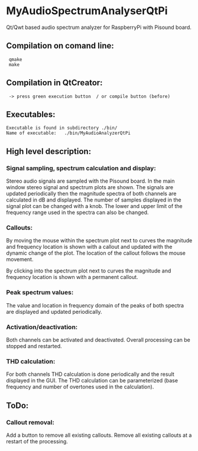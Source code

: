 # MyAudioSpectrumAnalyserQtPi

Qt/Qwt based audio spectrum analyzer for RaspberryPi with Pisound board.

## Compilation on comand line:
     qmake
     make
 
## Compilation in QtCreator:
     -> press green execution button  / or compile button (before)
     
## Executables:
    Executable is found in subdirectory ./bin/
    Name of executable:   ./bin/MyAudioAnalyzerQtPi


## High level description:
### Signal sampling, spectrum calculation and display:
   Stereo audio signals are sampled with the Pisound board. In the main window stereo signal and spectrum plots are shown. 
   The signals are updated periodically then the magnitude spectra of both channels are calculated in dB and displayed.
   The number of samples displayed in the signal plot can be changed with a knob.
   The lower and upper limit of the frequency range used in the spectra can also be changed.
   
### Callouts:
  By moving the mouse within the spectrum plot next to curves the magnitude and frequency location is shown with a callout
  and updated with the dynamic change of the plot. The location of the callout follows the mouse movement.
  
  By clicking into the spectrum plot next to curves the magnitude and frequency location is shown with a permanent callout.

### Peak spectrum values:
   The value and location in frequency domain of the peaks of both spectra are displayed and updated periodically.
       
### Activation/deactivation:   
   Both channels can be activated and deactivated.
   Overall processing can be stopped and restarted.
   
### THD calculation:   
   For both channels THD calculation is done periodically and the result displayed in the GUI.
   The THD calculation can be parameterized (base frequency and number of overtones used in the calculation).

## ToDo:

### Callout removal: 
   Add a button to remove all existing callouts. Remove all existing callouts at a restart of the processing.
